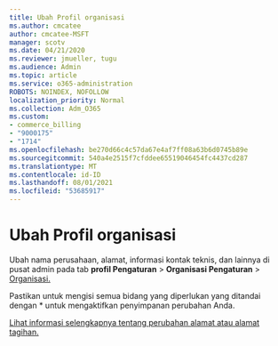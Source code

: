 ```yaml
---
title: Ubah Profil organisasi
ms.author: cmcatee
author: cmcatee-MSFT
manager: scotv
ms.date: 04/21/2020
ms.reviewer: jmueller, tugu
ms.audience: Admin
ms.topic: article
ms.service: o365-administration
ROBOTS: NOINDEX, NOFOLLOW
localization_priority: Normal
ms.collection: Adm_O365
ms.custom:
- commerce_billing
- "9000175"
- "1714"
ms.openlocfilehash: be270d66c4c57da67e4af7ff08a63b6d0745b89e
ms.sourcegitcommit: 540a4e2515f7cfddee65519046454fc4437cd287
ms.translationtype: MT
ms.contentlocale: id-ID
ms.lasthandoff: 08/01/2021
ms.locfileid: "53685917"
---
```

# <a name="change-organization-profile"></a>Ubah Profil organisasi

Ubah nama perusahaan, alamat, informasi kontak teknis, dan lainnya di pusat admin pada tab **profil Pengaturan**  >  **Organisasi Pengaturan**  >  [Organisasi.](https://admin.microsoft.com/AdminPortal/Home#/Settings/OrganizationProfile/:/Settings/L1/OrganizationInformation)

Pastikan untuk mengisi semua bidang yang diperlukan yang ditandai dengan * untuk mengaktifkan penyimpanan perubahan Anda.

[Lihat informasi selengkapnya tentang perubahan alamat atau alamat tagihan.](/microsoft-365/admin/manage/change-address-contact-and-more)
